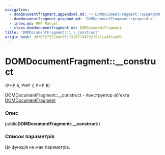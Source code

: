 ```yaml
---
navigation:
  - domdocumentfragment.appendxml.md: '« DOMDocumentFragment::appendXML'
  - domdocumentfragment.prepend.md: 'DOMDocumentFragment::prepend »'
  - index.md: PHP Manual
  - class.domdocumentfragment.md: DOMDocumentFragment
title: 'DOMDocumentFragment::\_\_construct'
origin_hash: ddf652f5224dc9f1fa9671347921941ca401ea50
---
```

# DOMDocumentFragment::\_\_construct

(PHP 5, PHP 7, PHP 8)

DOMDocumentFragment::\_\_construct - Конструктор об'єкта [DOMDocumentFragment](class.domdocumentfragment.md)

### Опис

public**DOMDocumentFragment::\_\_construct**()

### Список параметрів

Ця функція не має параметрів.
